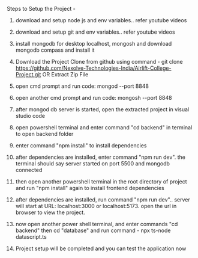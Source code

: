
Steps to Setup the Project - 

1) download and setup node js and env variables.. refer youtube videos
2) download and setup git and env variables.. refer youtube videos
3) install mongodb for desktop localhost, mongosh and download mongodb compass and install it

1) Download the Project
Clone from github using command - git clone https://github.com/Nexolve-Technologies-India/Airlift-College-Project.git OR Extract Zip File
2) open cmd prompt and run code: mongod --port 8848
3) open another cmd prompt and run  code: mongosh --port 8848
4) after mongod db server is started, open the extracted project in visual studio code
5) open powershell terminal and enter command "cd backend" in terminal to open backend folder
6) enter command "npm install" to install dependencies
7) after dependencies are installed, enter command "npm run dev". the terminal should say server started on port 5500 and mongodb connected
8) then open another powershell terminal in the root directory of project and run "npm install" again to install frontend dependencies
9) after dependencies are installed, run command "npm run dev".. server will start at URL: localhost:3000 or localhost:5173. open the url in browser to view the project.
10) now open another power shell terminal, and enter commands "cd backend" then cd "database" and run command -  npx ts-node datascript.ts

11) Project setup will be completed and you can test the application now
   





